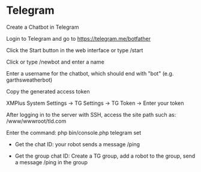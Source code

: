 # Telegram

Create a Chatbot in Telegram

Login to Telegram and go to https://telegram.me/botfather

Click the Start button in the web interface or type /start

Click or type /newbot and enter a name

Enter a username for the chatbot, which should end with "bot" (e.g. garthsweatherbot)

Copy the generated access token

XMPlus System Settings -> TG Settings -> TG Token -> Enter your token

After logging in to the server with SSH, access the site path such as: /www/wwwroot/tld.com

Enter the command: php bin/console.php telegram set

- Get the chat ID: your robot sends a message /ping

- Get the group chat ID: Create a TG group, add a robot to the group, send a message /ping in the group